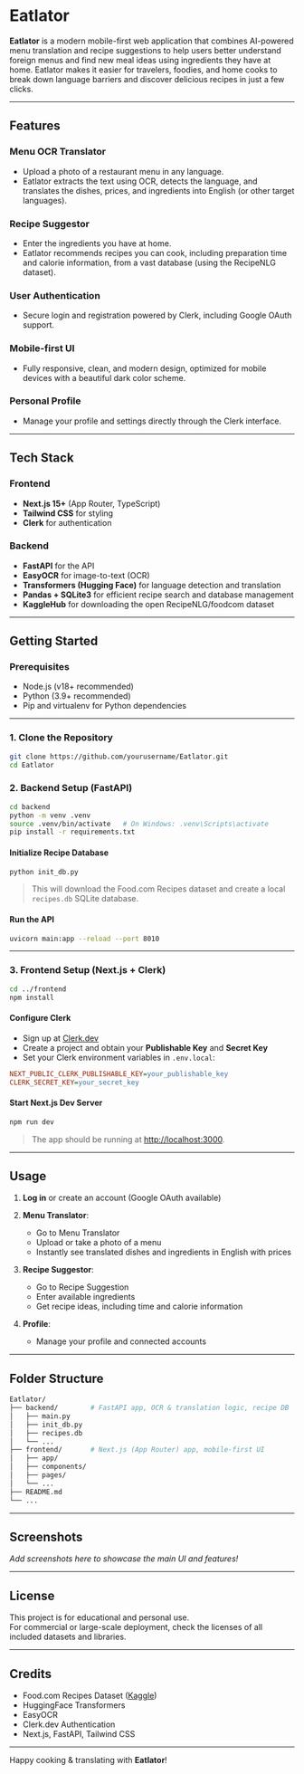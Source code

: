 # Eatlator

**Eatlator** is a modern mobile-first web application that combines AI-powered menu translation and recipe suggestions to help users better understand foreign menus and find new meal ideas using ingredients they have at home. Eatlator makes it easier for travelers, foodies, and home cooks to break down language barriers and discover delicious recipes in just a few clicks.

---

## Features

### Menu OCR Translator
- Upload a photo of a restaurant menu in any language.
- Eatlator extracts the text using OCR, detects the language, and translates the dishes, prices, and ingredients into English (or other target languages).

### Recipe Suggestor
- Enter the ingredients you have at home.
- Eatlator recommends recipes you can cook, including preparation time and calorie information, from a vast database (using the RecipeNLG dataset).

### User Authentication
- Secure login and registration powered by Clerk, including Google OAuth support.

### Mobile-first UI
- Fully responsive, clean, and modern design, optimized for mobile devices with a beautiful dark color scheme.

### Personal Profile
- Manage your profile and settings directly through the Clerk interface.

---

## Tech Stack

### Frontend
- **Next.js 15+** (App Router, TypeScript)
- **Tailwind CSS** for styling
- **Clerk** for authentication

### Backend
- **FastAPI** for the API
- **EasyOCR** for image-to-text (OCR)
- **Transformers (Hugging Face)** for language detection and translation
- **Pandas + SQLite3** for efficient recipe search and database management
- **KaggleHub** for downloading the open RecipeNLG/foodcom dataset

---

## Getting Started

### Prerequisites

- Node.js (v18+ recommended)
- Python (3.9+ recommended)
- Pip and virtualenv for Python dependencies

---

### 1. Clone the Repository

```bash
git clone https://github.com/yourusername/Eatlator.git
cd Eatlator
```

### 2. Backend Setup (FastAPI)

```bash
cd backend
python -m venv .venv
source .venv/bin/activate   # On Windows: .venv\Scripts\activate
pip install -r requirements.txt
```

#### Initialize Recipe Database

```bash
python init_db.py
```

> This will download the Food.com Recipes dataset and create a local `recipes.db` SQLite database.

#### Run the API

```bash
uvicorn main:app --reload --port 8010
```

---

### 3. Frontend Setup (Next.js + Clerk)

```bash
cd ../frontend
npm install
```

#### Configure Clerk

- Sign up at [Clerk.dev](https://clerk.dev)
- Create a project and obtain your **Publishable Key** and **Secret Key**
- Set your Clerk environment variables in `.env.local`:

```ini
NEXT_PUBLIC_CLERK_PUBLISHABLE_KEY=your_publishable_key
CLERK_SECRET_KEY=your_secret_key
```

#### Start Next.js Dev Server

```bash
npm run dev
```

> The app should be running at [http://localhost:3000](http://localhost:3000).

---

## Usage

1. **Log in** or create an account (Google OAuth available)

2. **Menu Translator**:
   - Go to Menu Translator
   - Upload or take a photo of a menu
   - Instantly see translated dishes and ingredients in English with prices

3. **Recipe Suggestor**:
   - Go to Recipe Suggestion
   - Enter available ingredients
   - Get recipe ideas, including time and calorie information

4. **Profile**:
   - Manage your profile and connected accounts

---

## Folder Structure

```bash
Eatlator/
├── backend/        # FastAPI app, OCR & translation logic, recipe DB
│   ├── main.py
│   ├── init_db.py
│   ├── recipes.db
│   └── ...
├── frontend/       # Next.js (App Router) app, mobile-first UI
│   ├── app/
│   ├── components/
│   ├── pages/
│   └── ...
├── README.md
└── ...
```

---

## Screenshots

*Add screenshots here to showcase the main UI and features!*

---

## License

This project is for educational and personal use.  
For commercial or large-scale deployment, check the licenses of all included datasets and libraries.

---

## Credits

- Food.com Recipes Dataset ([Kaggle](https://www.kaggle.com/datasets))
- HuggingFace Transformers
- EasyOCR
- Clerk.dev Authentication
- Next.js, FastAPI, Tailwind CSS

---

Happy cooking & translating with **Eatlator**!
